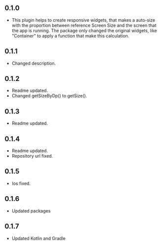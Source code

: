 ## 0.1.0
- This plugin helps to create responsive widgets, that makes a auto-size with the proportion between reference Screen Size and the screen that the app is running. The package only changed the original widgets, like "Container" to apply a function that make this calculation.

## 0.1.1
- Changed description.

## 0.1.2
- Readme updated.
- Changed getSizeByDp() to getSize().

## 0.1.3
- Readme updated.

## 0.1.4
- Readme updated.
- Repository url fixed.

## 0.1.5
- Ios fixed.

## 0.1.6
- Updated packages

## 0.1.7
- Updated Kotlin and Gradle